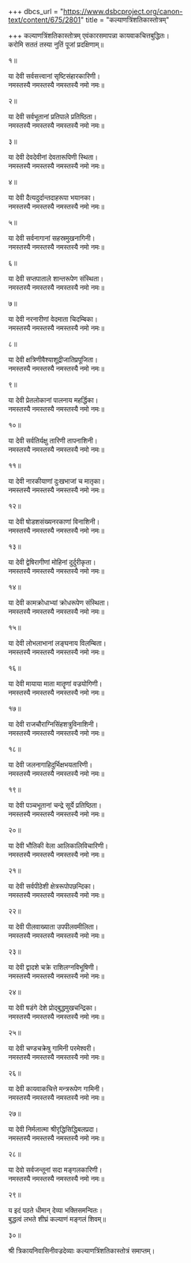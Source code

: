 +++
dbcs_url = "https://www.dsbcproject.org/canon-text/content/675/2801"
title = "कल्याणत्रिंशतिकास्तोत्रम्"

+++
कल्याणत्रिंशतिकास्तोत्रम्
एवंकारसमापन्ना कायवाकचित्तबुद्धितः।  
करोमि सततं तस्या नुतिं पूजां प्रदक्षिणाम्॥

१॥

या देवी सर्वसत्त्वानां सृष्टिसंहारकारिणी।  
नमस्तस्यै नमस्तस्यै नमस्तस्यै नमो नमः॥

२॥

या देवी सर्वभूतानां प्रतिपाले प्रतिष्ठिता।  
नमस्तस्यै नमस्तस्यै नमस्तस्यै नमो नमः॥

३॥

या देवी देवदेवीनां देवतारूपिणी स्थिता।  
नमस्तस्यै नमस्तस्यै नमस्तस्यै नमो नमः॥

४॥

या देवी दैत्यदुर्दान्तदाहरूपा भयानका।  
नमस्तस्यै नमस्तस्यै नमस्तस्यै नमो नमः॥

५॥

या देवी सर्वनागानां सहस्रमुखनागिनी।  
नमस्तस्यै नमस्तस्यै नमस्तस्यै नमो नमः॥

६॥

या देवी सप्तपाताले शान्तरूपेण संस्थिता।  
नमस्तस्यै नमस्तस्यै नमस्तस्यै नमो नमः॥

७॥

या देवी नरनारीणां वेदमाता चिदम्बिका।  
नमस्तस्यै नमस्तस्यै नमस्तस्यै नमो नमः॥

८॥

या देवी क्षत्रिणीवैश्याशूद्रीजातिप्रपूजिता।  
नमस्तस्यै नमस्तस्यै नमस्तस्यै नमो नमः॥

९॥

या देवी प्रेतलोकानां पालनाय महर्द्धिका।  
नमस्तस्यै नमस्तस्यै नमस्तस्यै नमो नमः॥

१०॥

या देवी सर्वतिर्यक्षु तारिणी तापनाशिनी।  
नमस्तस्यै नमस्तस्यै नमस्तस्यै नमो नमः॥

११॥

या देवी नारकीयाणां दुःखभाजां च मातृका।  
नमस्तस्यै नमस्तस्यै नमस्तस्यै नमो नमः॥

१२॥

या देवी षोडशसंख्यनरकाणां विनाशिनी।  
नमस्तस्यै नमस्तस्यै नमस्तस्यै नमो नमः॥

१३॥

या देवी द्वेषिरागीणां मोहिनां दुर्दुरीकृता।  
नमस्तस्यै नमस्तस्यै नमस्तस्यै नमो नमः॥

१४॥

या देवी कामक्रोधाभ्यां क्रोधरूपेण संस्थिता।  
नमस्तस्यै नमस्तस्यै नमस्तस्यै नमो नमः॥

१५॥

या देवी लोभलाभानां लङ्घनाय विलम्बिता।  
नमस्तस्यै नमस्तस्यै नमस्तस्यै नमो नमः॥

१६॥

या देवी मायाया माता मातॄणां वज्रयोगिणी।  
नमस्तस्यै नमस्तस्यै नमस्तस्यै नमो नमः॥

१७॥

या देवी राजचौराग्निसिंहशत्रुविनाशिनी।  
नमस्तस्यै नमस्तस्यै नमस्तस्यै नमो नमः॥

१८॥

या देवी जलनागाहिदुर्भिक्षभयतारिणी।  
नमस्तस्यै नमस्तस्यै नमस्तस्यै नमो नमः॥

१९॥

या देवी पञ्चभूतानां चन्द्रे सूर्ये प्रतिष्ठिता।  
नमस्तस्यै नमस्तस्यै नमस्तस्यै नमो नमः॥

२०॥

या देवी भौतिकी वेला आलिकालिविचारिणी।  
नमस्तस्यै नमस्तस्यै नमस्तस्यै नमो नमः॥

२१॥

या देवी सर्वपीठेशी क्षेत्ररूपोपछन्दिका।  
नमस्तस्यै नमस्तस्यै नमस्तस्यै नमो नमः॥

२२॥

या देवी पीलवाख्याता उपपीलवमीलिता।  
नमस्तस्यै नमस्तस्यै नमस्तस्यै नमो नमः॥

२३॥

या देवी द्वादशे चक्रे राशिलग्नविभूषिणी।  
नमस्तस्यै नमस्तस्यै नमस्तस्यै नमो नमः॥

२४॥

या देवी षडंगे देशे प्रोद्बुद्धमुखचन्द्रिका।  
नमस्तस्यै नमस्तस्यै नमस्तस्यै नमो नमः॥

२५॥

या देवी चण्डचक्रेषु गामिनी परमेश्वरी।  
नमस्तस्यै नमस्तस्यै नमस्तस्यै नमो नमः॥

२६॥

या देवी कायवाकचित्ते मन्त्ररूपेण गामिनी।  
नमस्तस्यै नमस्तस्यै नमस्तस्यै नमो नमः॥

२७॥

या देवी निर्मलात्मा श्रीरृद्धिसिद्धिबलप्रदा।  
नमस्तस्यै नमस्तस्यै नमस्तस्यै नमो नमः॥

२८॥

या देवो सर्वजन्तूनां सदा मङ्गलकारिणी।  
नमस्तस्यै नमस्तस्यै नमस्तस्यै नमो नमः॥

२९॥

य इदं पठते धीमान् देव्या भक्तिसमन्वितः।  
बुद्धत्वं लभते शीघ्रं कल्याणं मङ्गलं शिवम्॥

३०॥

श्री त्रिकायनिवासिनीवज्रदेव्याः कल्याणत्रिंशतिकास्तोत्रं समाप्तम्।  
